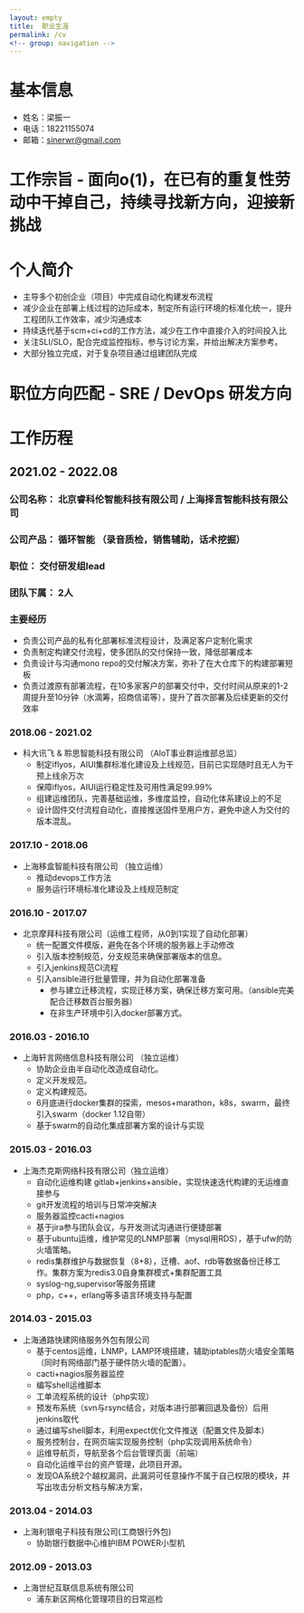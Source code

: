 ```yaml
---
layout: empty
title:  职业生涯
permalink: /cv
<!-- group: navigation -->
---
```


# 基本信息
- 姓名：梁振一
- 电话：18221155074
- 邮箱：<sinerwr@gmail.com>

# 工作宗旨 - 面向o(1)，在已有的重复性劳动中干掉自己，持续寻找新方向，迎接新挑战

# 个人简介
- 主导多个初创企业（项目）中完成自动化构建发布流程
- 减少企业在部署上线过程的边际成本，制定所有运行环境的标准化统一，提升工程团队工作效率，减少沟通成本
- 持续迭代基于scm+ci+cd的工作方法，减少在工作中直接介入的时间投入比
- 关注SLI/SLO，配合完成监控指标，参与讨论方案，并给出解决方案参考。
- 大部分独立完成，对于复杂项目通过组建团队完成

# 职位方向匹配 - SRE / DevOps 研发方向

# 工作历程

## 2021.02 - 2022.08
### 公司名称： 北京睿科伦智能科技有限公司 / 上海择言智能科技有限公司
### 公司产品： 循环智能 （录音质检，销售辅助，话术挖掘）
### 职位： 交付研发组lead
### 团队下属： 2人
### 主要经历
  - 负责公司产品的私有化部署标准流程设计，及满足客户定制化需求
  - 负责制定构建交付流程，使多团队的交付保持一致，降低部署成本
  - 负责设计与沟通mono repo的交付解决方案，弥补了在大仓库下的构建部署短板
  - 负责过渡原有部署流程，在10多家客户的部署交付中，交付时间从原来的1-2周提升至10分钟（水滴筹，招商信诺等），提升了首次部署及后续更新的交付效率

### 2018.06 - 2021.02
- 科大讯飞 & 聆思智能科技有限公司 （AIoT事业群运维部总监）
  - 制定iflyos，AIUI集群标准化建设及上线规范，目前已实现随时且无人为干预上线余万次
  - 保障iflyos，AIUI运行稳定性及可用性满足99.99%
  - 组建运维团队，完善基础运维，多维度监控，自动化体系建设上的不足
  - 设计固件交付流程自动化，直接推送固件至用户方，避免中途人为交付的版本混乱。
  
### 2017.10 - 2018.06
- 上海移盒智能科技有限公司 （独立运维）
  - 推动devops工作方法
  - 服务运行环境标准化建设及上线规范制定

### 2016.10 - 2017.07
- 北京摩拜科技有限公司（运维工程师，从0到1实现了自动化部署）
  - 统一配置文件模版，避免在各个环境的服务器上手动修改
  - 引入版本控制规范，分支规范来确保部署版本的信息。
  - 引入jenkins规范CI流程
  - 引入ansible进行批量管理，并为自动化部署准备
	- 参与建立迁移流程，实现迁移方案，确保迁移方案可用。（ansible完美配合迁移数百台服务器）
	- 在非生产环境中引入docker部署方式。

### 2016.03 - 2016.10
- 上海轩言网络信息科技有限公司 （独立运维）
  - 协助企业由半自动化改造成自动化。
  - 定义开发规范。
  - 定义构建规范。
  - 6月底进行docker集群的探索，mesos+marathon，k8s，swarm，最终引入swarm（docker 1.12自带）
  - 基于swarm的自动化集成部署方案的设计与实现

### 2015.03 - 2016.03
- 上海杰克斯网络科技有限公司（独立运维）
  - 自动化运维构建 gitlab+jenkins+ansible，实现快速迭代构建的无运维直接参与
  - git开发流程的培训与日常冲突解决
  - 服务器监控cacti+nagios
  - 基于jira参与团队会议，与开发测试沟通进行便捷部署
  - 基于ubuntu运维，维护常见的LNMP部署（mysql用RDS），基于ufw的防火墙策略。
  - redis集群维护与数据恢复（8+8），迁槽、aof、rdb等数据备份迁移工作。集群方案为redis3.0自身集群模式+集群配置工具
  - syslog-ng,supervisor等服务搭建
  - php，c++，erlang等多语言环境支持与配置

### 2014.03 - 2015.03
- 上海通路快建网络服务外包有限公司
  - 基于centos运维，LNMP，LAMP环境搭建，辅助iptables防火墙安全策略（同时有网络部门基于硬件防火墙的配置）。
  - cacti+nagios服务器监控
  - 编写shell运维脚本
  - 工单流程系统的设计（php实现）
  - 预发布系统（svn与rsync结合，对版本进行部署回退及备份）后用jenkins取代
  - 通过编写shell脚本，利用expect优化文件推送（配置文件及脚本）
  - 服务控制台，在网页端实现服务控制（php实现调用系统命令）
  - 运维导航页，导航至各个后台管理页面（前端）
  - 自动化运维平台的资产管理，此项目开源。
  - 发现OA系统2个越权漏洞，此漏洞可任意操作不属于自己权限的模块，并写出攻击分析文档与解决方案，

### 2013.04 - 2014.03
- 上海利银电子科技有限公司(工商银行外包)
  - 协助银行数据中心维护IBM POWER小型机

### 2012.09 - 2013.03
- 上海世纪互联信息系统有限公司
  - 浦东新区网格化管理项目的日常巡检